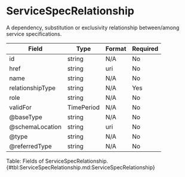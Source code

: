 <!--
    ATTENTION: This file was generated via gradle!
               Do NOT manually edit this file! Any such changes will be overwritten!
-->

# ServiceSpecRelationship

A dependency, substitution or exclusivity relationship between/among service specifications.

| Field | Type | Format | Required |
|-------|---|--------|---|
| id | string | N/A | No |
| href | string | uri | No |
| name | string | N/A | No |
| relationshipType | string | N/A | Yes |
| role | string | N/A | No |
| validFor | TimePeriod | N/A | No |
| \@baseType | string | N/A | No |
| \@schemaLocation | string | uri | No |
| \@type | string | N/A | No |
| \@referredType | string | N/A | No |

Table: Fields of ServiceSpecRelationship. {#tbl:ServiceSpecRelationship.md:ServiceSpecRelationship}
